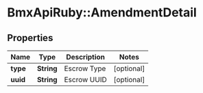 # BmxApiRuby::AmendmentDetail

## Properties
Name | Type | Description | Notes
------------ | ------------- | ------------- | -------------
**type** | **String** | Escrow Type | [optional] 
**uuid** | **String** | Escrow UUID | [optional] 


